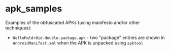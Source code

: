 apk_samples
===========

Examples of the obfuscated APKs (using manifesto and/or other techniques):

* `HelloMaldr0id-double-package.apk` - two "package" entries are shown in `AndroidManifest.xml` when the APK is unpacked using `apktool`
